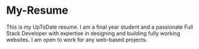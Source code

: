 # My-Resume
This is my UpToDate resume. I am a final year student and a passionate Full Stack Developer with expertise in designing and building fully working websites. I am open to work for any web-based projects.  
